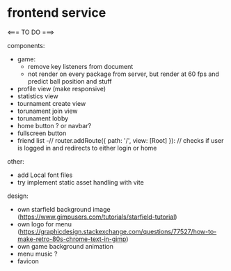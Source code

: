 # frontend service

<=== TO DO ===>

components:
- game:
    - remove key listeners from document
    - not render on every package from server, but render at 60 fps and predict ball position and stuff
- profile view (make responsive)
- statistics view
- tournament create view
- torunament join view
- torunament lobby
- home button ? or navbar?
- fullscreen button
- friend list
-// router.addRoute({ path: '/', view: [Root] }): // checks if user is logged in and redirects to either login or home

other:
- add Local font files
- try implement static asset handling with vite

design:
- own starfield background image (https://www.gimpusers.com/tutorials/starfield-tutorial)
- own logo for menu (https://graphicdesign.stackexchange.com/questions/77527/how-to-make-retro-80s-chrome-text-in-gimp)
- own game background animation
- menu music ?
- favicon
